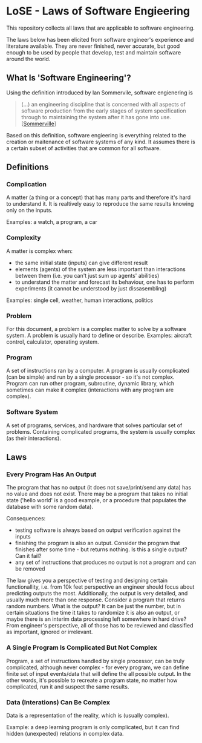 # LoSE - Laws of Software Engieering

This repository collects all laws that are applicable to software engineering.

The laws below has been elicited from software engineer's experience and literature available. They are never finished, never accurate, but good enough to be used by people that develop, test and maintain software around the world.

## What Is 'Software Engineering'?

Using the definition introduced by Ian Sommervile, software engienering is

> (...) an engineering discipline that is concerned with all aspects of software production from the early stages of system specification through to maintaining the system after it has gone into use. [[Sommerville]]

Based on this definition, software engieering is everything related to the creation or maitenance of software systems of any kind. It assumes there is a certain subset of activities that are common for all software.

## Definitions

### Complication

A matter (a thing or a concept) that has many parts and therefore it's hard to understand it. It is realtively easy to reproduce the same results knowing only on the inputs.

Examples: a watch, a program, a car

### Complexity

A matter is complex when:
* the same initial state (inputs) can give different result
* elements (agents) of the system are less important than interactions between them (i.e. you can't just sum up agents' abilities)
* to understand the matter and forecast its behaviour, one has to perform experiments (it cannot be understood by just dissasembling)

Examples: single cell, weather, human interactions, politics

### Problem

For this document, a problem is a complex matter to solve by a software system. A problem is usually hard to define or describe. Examples: aircraft control, calculator, operating system.

### Program

A set of instructions ran by a computer. A program is usually complicated (can be simple) and run by a single processor - so it's not complex. Program can run other program, subroutine, dynamic library, which sometimes can make it complex (interactions with any program are complex).

### Software System

A set of programs, services, and hardware that solves particular set of problems. Containing complicated programs, the system is usually complex (as their interactions).

## Laws

### Every Program Has An Output

The program that has no output (it does not save/print/send any data) has no value and does not exist. There may be a program that takes no initial state ('hello world' is a good example, or a procedure that populates the database with some random data).

Consequences:
* testing software is always based on output verification against the inputs
* finishing the program is also an output. Consider the program that finishes after some time - but returns nothing. Is this a single output? Can it fail?
* any set of instructions that produces no output is not a program and can be removed

The law gives you a perspective of testing and designing certain functionallity, i.e. from 10k feet perspective an engineer should focus about predicting outputs the most. Additionally, the output is very detailed, and usually much more than one response. Consider a program that returns random numbers. What is the output? It can be just the number, but in certain situations the time it takes to randomize it is also an output, or maybe there is an interim data processing left somewhere in hard drive? From engineer's perspective, all of those has to be reviewed and classified as important, ignored or irrelevant.

### A Single Program Is Complicated But Not Complex

Program, a set of instructions handled by single processor, can be truly complicated, although never complex - for every program, we can define finite set of input events/data that will define the all possible output. In the other words, it's possible to recreate a program state, no matter how complicated, run it and suspect the same results.

### Data (Interations) Can Be Complex

Data is a representation of the reality, which is (usually complex).

Example: a deep learning program is only complicated, but it can find hidden (unexpected) relations in complex data.

[Sommerville]: https://books.google.pl/books?vid=ISBN9780137053469&redir_esc=y
